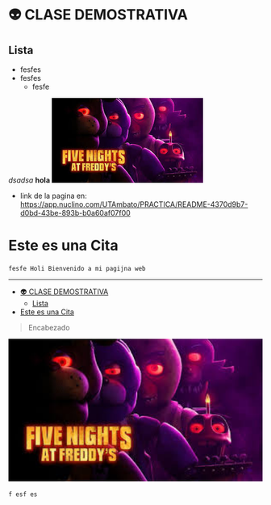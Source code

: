 # :alien: CLASE DEMOSTRATIVA
## Lista
- fesfes
- fesfes
   * fesfe 
  
*dsadsa*
**hola**
![FESFES](image.png)

- link de la pagina en: https://app.nuclino.com/UTAmbato/PRACTICA/README-4370d9b7-d0bd-43be-893b-b0a60af07f00

# Este es una Cita
``fesfe Holi Bienvenido a mi pagijna web``

******************************


- [:alien: CLASE DEMOSTRATIVA](#alien-clase-demostrativa)
  - [Lista](#lista)
- [Este es una Cita](#este-es-una-cita)

>Encabezado

<div>
<img src="image.png" width=1123>
</div>


<!-- pagebreak -->

```
f esf es

```


